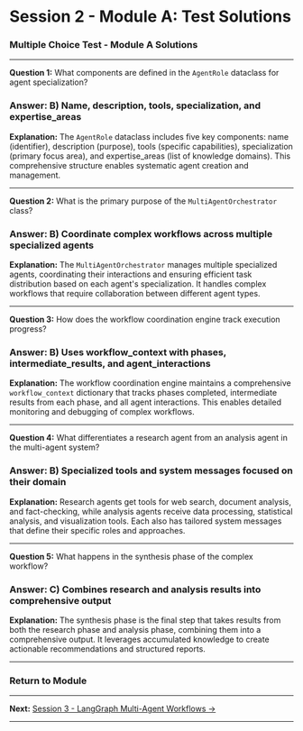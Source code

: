 # Session 2 - Module A: Test Solutions

### Multiple Choice Test - Module A Solutions

---

**Question 1:** What components are defined in the `AgentRole` dataclass for agent specialization?  

### Answer: B) Name, description, tools, specialization, and expertise_areas

**Explanation:** The `AgentRole` dataclass includes five key components: name (identifier), description (purpose), tools (specific capabilities), specialization (primary focus area), and expertise_areas (list of knowledge domains). This comprehensive structure enables systematic agent creation and management.

---

**Question 2:** What is the primary purpose of the `MultiAgentOrchestrator` class?  

### Answer: B) Coordinate complex workflows across multiple specialized agents

**Explanation:** The `MultiAgentOrchestrator` manages multiple specialized agents, coordinating their interactions and ensuring efficient task distribution based on each agent's specialization. It handles complex workflows that require collaboration between different agent types.

---

**Question 3:** How does the workflow coordination engine track execution progress?  

### Answer: B) Uses workflow_context with phases, intermediate_results, and agent_interactions

**Explanation:** The workflow coordination engine maintains a comprehensive `workflow_context` dictionary that tracks phases completed, intermediate results from each phase, and all agent interactions. This enables detailed monitoring and debugging of complex workflows.

---

**Question 4:** What differentiates a research agent from an analysis agent in the multi-agent system?  

### Answer: B) Specialized tools and system messages focused on their domain

**Explanation:** Research agents get tools for web search, document analysis, and fact-checking, while analysis agents receive data processing, statistical analysis, and visualization tools. Each also has tailored system messages that define their specific roles and approaches.

---

**Question 5:** What happens in the synthesis phase of the complex workflow?  

### Answer: C) Combines research and analysis results into comprehensive output

**Explanation:** The synthesis phase is the final step that takes results from both the research phase and analysis phase, combining them into a comprehensive output. It leverages accumulated knowledge to create actionable recommendations and structured reports.

---

### Return to Module
---

**Next:** [Session 3 - LangGraph Multi-Agent Workflows →](Session3_LangGraph_Multi_Agent_Workflows.md)

---
